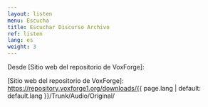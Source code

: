 ```yaml
---
layout: listen
menu: Escucha
title: Escuchar Discurso Archivo
ref: listen
lang: es
weight: 3
---
```

Desde [Sitio web del repositorio de VoxForge]:




[Sitio web del repositorio de VoxForge]: https://repository.voxforge1.org/downloads/{{ page.lang | default: default.lang }}/Trunk/Audio/Original/
